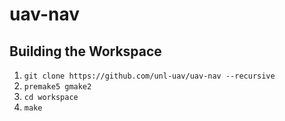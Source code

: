 # uav-nav
## Building the Workspace
1. ```git clone https://github.com/unl-uav/uav-nav --recursive```
2. ```premake5 gmake2```
3. ```cd workspace```
4. ```make```